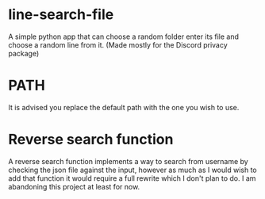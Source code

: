 # line-search-file
A simple python app that can choose a random folder enter its file and choose a random line from it. (Made mostly for the Discord privacy package) 

# PATH
It is advised you replace the default path with the one you wish to use.

# Reverse search function
A reverse search function implements a way to search from username by checking the json file against the input, however as much as I would wish to add that function it would require a full rewrite which I don't plan to do. I am abandoning this project at least for now.
